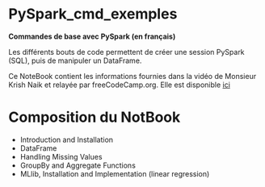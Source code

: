 # PySpark_cmd_exemples
**Commandes de base avec PySpark (en français)**

Les différents bouts de code permettent de créer une session PySpark (SQL), puis de manipuler un DataFrame.

Ce NoteBook contient les informations fournies dans la vidéo de Monsieur Krish Naik et relayée par freeCodeCamp.org. Elle est disponible [ici](https://www.youtube.com/watch?v=_C8kWso4ne4&t=4632s&ab_channel=freeCodeCamp.org)

# Composition du NotBook
- Introduction and Installation
- DataFrame
- Handling Missing Values
- GroupBy and Aggregate Functions
- MLlib, Installation and Implementation (linear regression)

